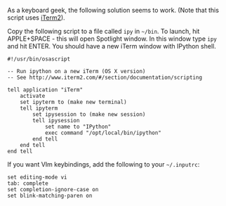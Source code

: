 As a keyboard geek, the following solution seems to work. (Note that this script uses [iTerm2](http://www.iterm2.com/)).

Copy the following script to a file called `ipy` in `~/bin`. To launch, hit APPLE+SPACE - this will open Spotlight window. In this window type `ipy` and hit ENTER. You should have a new iTerm window with IPython shell.

    #!/usr/bin/osascript

    -- Run ipython on a new iTerm (OS X version)
    -- See http://www.iterm2.com/#/section/documentation/scripting

    tell application "iTerm"
        activate
        set ipyterm to (make new terminal)
        tell ipyterm
            set ipysession to (make new session)
            tell ipysession
                set name to "IPython"
                exec command "/opt/local/bin/ipython"
            end tell
        end tell
    end tell

If you want VIm keybindings, add the following to your `~/.inputrc`:
   
    set editing-mode vi
    tab: complete
    set completion-ignore-case on
    set blink-matching-paren on

